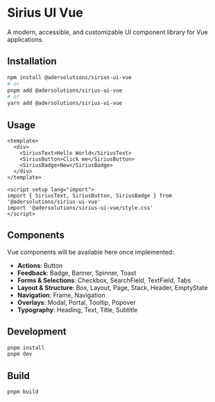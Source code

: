 # Sirius UI Vue

A modern, accessible, and customizable UI component library for Vue applications.

## Installation

```bash
npm install @adersolutions/sirius-ui-vue
# or
pnpm add @adersolutions/sirius-ui-vue
# or
yarn add @adersolutions/sirius-ui-vue
```

## Usage

```vue
<template>
  <div>
    <SiriusText>Hello World</SiriusText>
    <SiriusButton>Click me</SiriusButton>
    <SiriusBadge>New</SiriusBadge>
  </div>
</template>

<script setup lang="import">
import { SiriusText, SiriusButton, SiriusBadge } from '@adersolutions/sirius-ui-vue'
import '@adersolutions/sirius-ui-vue/style.css'
</script>
```

## Components

Vue components will be available here once implemented:

- **Actions**: Button
- **Feedback**: Badge, Banner, Spinner, Toast
- **Forms & Selections**: Checkbox, SearchField, TextField, Tabs
- **Layout & Structure**: Box, Layout, Page, Stack, Header, EmptyState
- **Navigation**: Frame, Navigation
- **Overlays**: Modal, Portal, Tooltip, Popover
- **Typography**: Heading, Text, Title, Subtitle

## Development

```bash
pnpm install
pnpm dev
```

## Build

```bash
pnpm build
```
